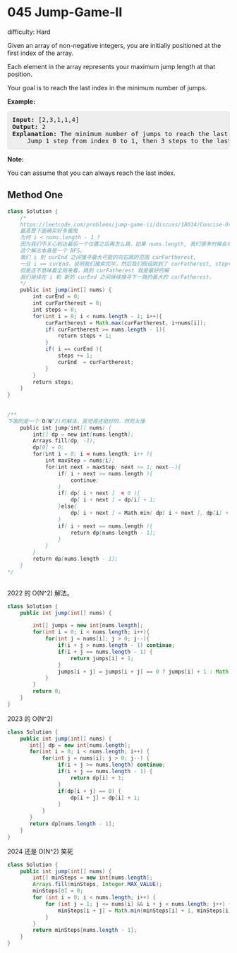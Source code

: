 # 045 Jump-Game-II

difficulty: Hard

<style>
        section pre{
          background-color: #eee;
          border: 1px solid #ddd;
          padding:10px;
          border-radius: 5px;
        }
      </style>
<section>
<div><p>Given an array of non-negative integers, you are initially positioned at the first index of the array.</p>
<p>Each element in the array represents your maximum jump length at that position.</p>
<p>Your goal is to reach the last index in the minimum number of jumps.</p>
<p><strong>Example:</strong></p>
<pre><strong>Input:</strong> [2,3,1,1,4]
<strong>Output:</strong> 2
<strong>Explanation:</strong> The minimum number of jumps to reach the last index is 2.
    Jump 1 step from index 0 to 1, then 3 steps to the last index.</pre>
<p><strong>Note:</strong></p>
<p>You can assume that you can always reach the last index.</p>
</div></section>
 
 ## Method One 
 
``` Java
class Solution {
    /*
    https://leetcode.com/problems/jump-game-ii/discuss/18014/Concise-O(n)-one-loop-JAVA-solution-based-on-Greedy
    最高赞下面确实好多魔鬼
    为何 i < nums.length - 1 ?
    因为我们不关心到达最后一个位置之后再怎么跳，如果 nums.length, 我们很多时候会多跳一次才停止。
    这个解法本身是一个 BFS。
    我们 i 到 curEnd 之间搜寻最大可能的向右跳的范围 curFartherest,
    一旦 i == curEnd，说明我们搜索完毕，然后我们假设跳到了 curFatherest, step+=1 。
    但是这不意味着全局来看，跳到 curFatherest 就是最好的解
    我们继续在 i 和 新的 curEnd 之间继续搜寻下一跳的最大的 curFatherest。
    */
    public int jump(int[] nums) {    
        int curEnd = 0;
        int curFartherest = 0;
        int steps = 0;
        for(int i = 0; i < nums.length - 1; i++){
            curFartherest = Math.max(curFartherest, i+nums[i]);
            if( curFartherest >= nums.length - 1){
                return steps + 1;
            }
            if( i == curEnd ){
                steps += 1;
                curEnd  = curFartherest;
            }
        }
        return steps;
    }
}
​
​
/**
下面的是一个 O(N^2)的解法，我觉得还挺好的，然而太慢
    public int jump(int[] nums) {
        int[] dp = new int[nums.length];
        Arrays.fill(dp, -1);
        dp[0] = 0;
        for(int i = 0; i < nums.length; i++ ){
            int maxStep = nums[i];
            for(int next = maxStep; next >= 1; next--){
                if( i + next >= nums.length ){
                    continue;
                }
                if( dp[ i + next ]  < 0 ){
                    dp[ i + next ] = dp[i] + 1;
                }else{
                    dp[ i + next ] = Math.min( dp[ i + next ], dp[i] + 1);
                }
                if( i + next == nums.length ){
                    return dp[nums.length - 1];
                }
            }
        }
        return dp[nums.length - 1];
    }
*/
​
```

2022 的 O(N^2) 解法。

```java
class Solution {
    public int jump(int[] nums) {

        int[] jumps = new int[nums.length];
        for(int i = 0; i < nums.length; i++){
            for(int j = nums[i]; j > 0; j--){
                if(i + j > nums.length - 1) continue;
                if(i + j == nums.length - 1) {
                    return jumps[i] + 1;
                }
                jumps[i + j] = jumps[i + j] == 0 ? jumps[i] + 1 : Math.min(jumps[i + j], jumps[i] + 1);
            }
        }
        return 0;
    }
}
```

2023 的 O(N^2)

```java
class Solution {
    public int jump(int[] nums) {
       int[] dp = new int[nums.length];
       for(int i = 0; i < nums.length; i++) {
           for(int j = nums[i]; j > 0; j--) {
                if(i + j >= nums.length) continue;
                if(i + j == nums.length - 1) {
                    return dp[i] + 1;
                }
                if(dp[i + j] == 0) {
                    dp[i + j] = dp[i] + 1;
                }
           }
       }
       return dp[nums.length - 1];
    }
}
```

2024 还是 O(N^2) 笑死

```java
class Solution {
    public int jump(int[] nums) {
        int[] minSteps = new int[nums.length];
        Arrays.fill(minSteps, Integer.MAX_VALUE);
        minSteps[0] = 0;
        for (int i = 0; i < nums.length; i++) {
            for (int j = 1; j <= nums[i] && i + j < nums.length; j++) {
                minSteps[i + j] = Math.min(minSteps[i] + 1, minSteps[i + j]);
            }
        }
        return minSteps[nums.length - 1];
    }
}
```
